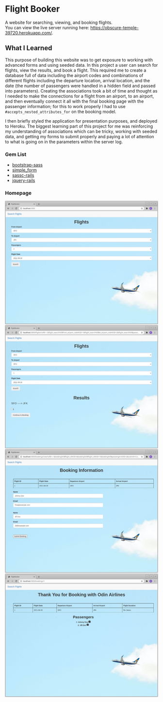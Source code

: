 # Flight Booker

A website for searching, viewing, and booking flights. <br>
You can view the live server running here: https://obscure-temple-39720.herokuapp.com/.

## What I Learned

This purpose of building this website was to get exposure to working with advanced forms and using seeded data. In this project a user can search for flights, view the results, and book a flight. This required me to create a database full of data including the airport codes and combinations of different flights including the departure location, arrival location, and the date (the number of passengers were handled in a hidden field and passed into parameters). Creating the associations took a bit of time and thought as I needed to make the connections for a flight from an airport, to an airport, and then eventually connect it all with the final booking page with the passenger information; for this to work properly I had to use ``#accepts_nested_attributes_for`` on the booking model. 

I then briefly styled the application for presentation purposes, and deployed to Heroku. The biggest learning part of this project for me was reinforcing my understanding of associations which can be tricky, working with seeded data, and getting my forms to submit properly and paying a lot of attention to what is going on in the parameters within the server log.

### Gem List

- <a href="https://rubygems.org/gems/bootstrap-sass">bootstrap-sass</a>
- <a href="https://rubygems.org/gems/simple_form">simple_form</a>
- <a href="https://rubygems.org/gems/sassc-rails">sassc-rails</a>
- <a href="https://rubygems.org/gems/jquery-rails">jquery-rails</a>


### Homepage
<img src="app/assets/images/main.png" width="550"/> <br>
<img src="app/assets/images/results.png" width="550"/> <br>
<img src="app/assets/images/passengers.png" width="550"/> <br>
<img src="app/assets/images/final.png" width="550"/>

